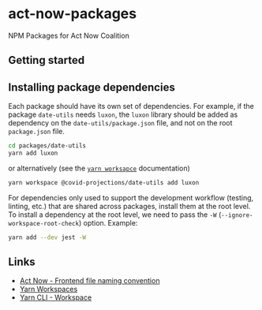 # act-now-packages

NPM Packages for Act Now Coalition

## Getting started

## Installing package dependencies

Each package should have its own set of dependencies. For example, if the package `date-utils` needs `luxon`, the `luxon` library should be added as dependency on the `date-utils/package.json` file, and not on the root `package.json` file.

```sh
cd packages/date-utils
yarn add luxon
```

or alternatively (see the [`yarn worksapce`](https://classic.yarnpkg.com/en/docs/cli/workspace) documentation)

```sh
yarn workspace @covid-projections/date-utils add luxon
```

For dependencies only used to support the development workflow (testing, linting, etc.) that are shared across packages, install them at the root level. To install a dependency at the root level, we need to pass the `-W` (`--ignore-workspace-root-check`) option. Example:

```sh
yarn add --dev jest -W
```

## Links

- [Act Now - Frontend file naming convention](https://www.dropbox.com/scl/fi/yhy2bpjivak53tn1dbd53/Frontend-file-naming-convention.paper?dl=0&rlkey=j2kwhzm2gajced4t5lv9hzffc)
- [Yarn Workspaces](https://classic.yarnpkg.com/lang/en/docs/workspaces/)
- [Yarn CLI - Workspace](https://classic.yarnpkg.com/en/docs/cli/workspace)
